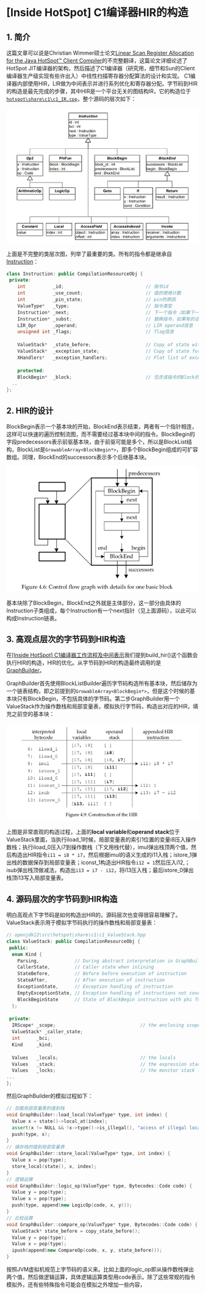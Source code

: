 # [Inside HotSpot] C1编译器HIR的构造

## 1. 简介
这篇文章可以说是Christian Wimmer硕士论文[Linear Scan Register Allocation for the Java HotSpot™ Client Compiler](http://compilers.cs.uni-saarland.de/ssasem/talks/Christian.Wimmer.pdf)的不完整翻译，这篇论文详细论述了HotSpot JIT编译器的架构，然后描述了C1编译器（研究用，细节和Sun的Client编译器生产级实现有些许出入）中线性扫描寄存器分配算法的设计和实现。
C1编译器内部使用HIR，LIR做为中间表示并进行系列优化和寄存器分配。字节码到HIR的构造是最先完成的步骤，其中HIR是一个平台无关的图结构IR，它的构造位于[`hotspot\share\c1\c1_IR.cpp`](http://hg.openjdk.java.net/jdk/jdk12/file/06222165c35f/src/hotspot/share/c1/c1_IR.cpp)，整个源码的层次如下：

![Linear Scan Register Allocation for the Java HotSpot™ Client Compiler](c1_instr_hierarchy.png)

上面是不完整的类层次图，列举了最重要的类。所有的指令都是继承自[Instruction](http://hg.openjdk.java.net/jdk/jdk12/file/06222165c35f/src/hotspot/share/c1/c1_Instruction.cpp)：

```cpp
class Instruction: public CompilationResourceObj {
 private:
    int          _id;                              // 指令id
    int          _use_count;                       // 值的使用计数
    int          _pin_state;                       // pin的原因
    ValueType*   _type;                            // 指令类型
    Instruction* _next;                            // 下一个指令（如果下一个是BlockEnd则为null）
    Instruction* _subst;                           // 替换指令，如果有的话。。
    LIR_Opr      _operand;                         // LIR operand信息
    unsigned int _flags;                           // flag信息

    ValueStack*  _state_before;                    // Copy of state with input operands still on stack (or NULL)
    ValueStack*  _exception_state;                 // Copy of state for exception handling
    XHandlers*   _exception_handlers;              // Flat list of exception handlers covering this instruction

    protected:
    BlockBegin*  _block;                           // 包含该指令的Block的指针
  ..
};
```

## 2. HIR的设计
BlockBegin表示一个基本块的开始，BlockEnd表示结束，两者有一个指针相连，这样可以快速的遍历控制流图，而不需要经过基本块中间的指令。BlockBegin的字段predecessors表示前驱基本块，由于前驱可能是多个，所以是BlockList结构，BlockList是`GrowableArray<BlockBegin*>`，即多个BlockBegin组成的可扩容数组。同理，BlockEnd的successors表示多个后继基本块。

![](c1_cfg.png)

基本块除了BlockBegin，BlockEnd之外就是主体部分，这一部分由具体的Instruction子类组成，每个Instruction有一个next指针（见上面源码），以此可以构成Instruction链表。

## 3. 高观点层次的字节码到HIR构造
在[[Inside HotSpot] C1编译器工作流程及中间表示](https://www.cnblogs.com/kelthuzadx/p/10740453.html)我们提到build_hir()这个函数会执行HIR的构造，HIR的优化。从字节码到HIR的构造最终调用的是[GraphBuilder](http://hg.openjdk.java.net/jdk/jdk12/file/06222165c35f/src/hotspot/share/c1/c1_GraphBuilder.cpp)。

GraphBuilder首先使用BlockListBuilder遍历字节码构造所有基本块，然后储存为一个链表结构，即之前提到的`GrowableArray<BlockBegin*>`，但是这个时候的基本块只有BlockBegin，不包括具体的字节码。第二步GraphBuilder用一个ValueStack作为操作数栈和局部变量表，模拟执行字节码，构造出对应的HIR，填充之前空的基本块：

![](c1_hir_construct.png)

上图是非常直观的构造过程，上面的**local variable**和**operand stack**位于ValueStack里面，当执行iload_1时候，局部变量表的索引1位置的变量i8压入操作数栈；执行iload_0压入i7到操作数栈（下文用栈代替），imul弹出栈顶两个值，然后构造出HIR指令`i11 = i8 * i7`，然后根据imul的语义生成的i11入栈；istore_1弹出栈的数据保存到局部变量表；iconst_1构造出HIR指令`i12 = 1`然后压入i12,；isub弹出栈顶做减法，构造出`i13 = i7 - i12`，将i13压入栈；最后istore_0弹出栈顶i13写入局部变量表。

## 4. 源码层次的字节码到HIR构造
明白高观点下字节码是如何构造出HIR的，源码层次也变得很容易理解了。ValueStack表示用于模拟字节码执行的操作数栈和局部变量表：
```cpp
// openjdk12\src\hotspot\share\c1\c1_ValueStack.hpp
class ValueStack: public CompilationResourceObj {
 public:
  enum Kind {
    Parsing,             // During abstract interpretation in GraphBuilder
    CallerState,         // Caller state when inlining
    StateBefore,         // Before before execution of instruction
    StateAfter,          // After execution of instruction
    ExceptionState,      // Exception handling of instruction
    EmptyExceptionState, // Exception handling of instructions not covered by an xhandler
    BlockBeginState      // State of BlockBegin instruction with phi functions of this block
  };

 private:
  IRScope* _scope;                               // the enclosing scope
  ValueStack* _caller_state;
  int      _bci;
  Kind     _kind;

  Values   _locals;                              // the locals
  Values   _stack;                               // the expression stack
  Values   _locks;                               // the monitor stack (holding the locked values)
...
};
```
然后GraphBuilder的模拟过程如下：
```cpp
// 加载局部变量表的值到栈
void GraphBuilder::load_local(ValueType* type, int index) {
  Value x = state()->local_at(index);
  assert(x != NULL && !x->type()->is_illegal(), "access of illegal local variable");
  push(type, x);
}
// 储存栈的值到局部变量表
void GraphBuilder::store_local(ValueType* type, int index) {
  Value x = pop(type);
  store_local(state(), x, index);
}
// 逻辑运算
void GraphBuilder::logic_op(ValueType* type, Bytecodes::Code code) {
  Value y = pop(type);
  Value x = pop(type);
  push(type, append(new LogicOp(code, x, y)));
}
// 比较运算
void GraphBuilder::compare_op(ValueType* type, Bytecodes::Code code) {
  ValueStack* state_before = copy_state_before();
  Value y = pop(type);
  Value x = pop(type);
  ipush(append(new CompareOp(code, x, y, state_before)));
}
```
按照JVM虚拟机规范上字节码的语义来。比如上面的logic_op即从操作数栈弹出两个值，然后做逻辑运算，具体逻辑运算类型用code表示。除了这些常规的指令模拟外，还有些特殊指令可能会在模拟之外增加一些内容，